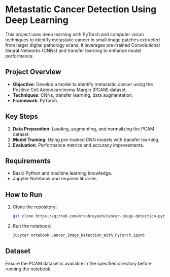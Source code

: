 # Metastatic Cancer Detection Using Deep Learning

This project uses deep learning with PyTorch and computer vision techniques to identify metastatic cancer in small image patches extracted from larger digital pathology scans. It leverages pre-trained Convolutional Neural Networks (CNNs) and transfer learning to enhance model performance.

## Project Overview

- **Objective**: Develop a model to identify metastatic cancer using the Positive Cell Adenocarcinoma Margin (PCAM) dataset.
- **Techniques**: CNNs, transfer learning, data augmentation.
- **Framework**: PyTorch.

## Key Steps

1. **Data Preparation**: Loading, augmenting, and normalizing the PCAM dataset.
2. **Model Training**: Using pre-trained CNN models with transfer learning.
3. **Evaluation**: Performance metrics and accuracy improvements.

## Requirements

- Basic Python and machine learning knowledge.
- Jupyter Notebook and required libraries.

## How to Run

1. Clone the repository:
    ```bash
    git clone https://github.com/mrkshreyash/cancer-image-detection-pytorch.git
    ```
2. Run the notebook:
    ```bash
    jupyter notebook Cancer_Image_Detection_With_PyTorch.ipynb
    ```

## Dataset

Ensure the PCAM dataset is available in the specified directory before running the notebook.

